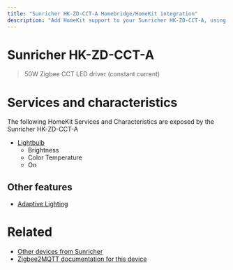 ```yaml
---
title: "Sunricher HK-ZD-CCT-A Homebridge/HomeKit integration"
description: "Add HomeKit support to your Sunricher HK-ZD-CCT-A, using Homebridge, Zigbee2MQTT and homebridge-z2m."
---
```

<!---
This file has been GENERATED using src/docgen/docgen.ts
DO NOT EDIT THIS FILE MANUALLY!
-->
# Sunricher HK-ZD-CCT-A
> 50W Zigbee CCT LED driver (constant current)


# Services and characteristics
The following HomeKit Services and Characteristics are exposed by
the Sunricher HK-ZD-CCT-A

* [Lightbulb](../../light.md)
  * Brightness
  * Color Temperature
  * On

## Other features
* [Adaptive Lighting](../../light.md)

# Related
* [Other devices from Sunricher](../index.md#sunricher)
* [Zigbee2MQTT documentation for this device](https://www.zigbee2mqtt.io/devices/HK-ZD-CCT-A.html)